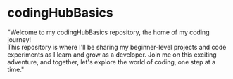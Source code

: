 # codingHubBasics
"Welcome to my codingHubBasics repository, the home of my coding journey! 
<br>
This repository is where I'll be sharing my beginner-level projects and code experiments as I learn and grow as a developer. Join me on this exciting adventure, and together, let's explore the world of coding, one step at a time."
